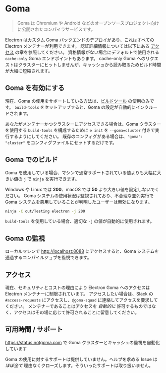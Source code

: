 # Goma

> Goma は Chromium や Android などのオープンソースプロジェクト向けに公開されたコンパイラサービスです。

Electron はカスタム Goma バックエンドのデプロイがあり、これはすべての Electron メンテナーが利用できます。  認証詳細情報については以下にある [アクセス](#access) の章を参照してください。  資格情報がない場合にデフォルトで使用される `cache-only` Goma エンドポイントもあります。  cache-only Goma へのリクエストはクラスターにヒットしませんが、キャッシュから読み取るためビルド時間が大幅に短縮されます。

## Goma を有効にする

現在、Goma の使用をサポートしている方法は、[ビルドツール](https://github.com/electron/build-tools) の使用のみです。 `build-tools` をセットアップすると、Goma の設定が自動的にインクルードされます。

あなたがメンテナーかつクラスターにアクセスできる場合は、Goma クラスターを使用する `build-tools` を構成するために `e init` を `--goma=cluster` 付きで実行するようにしてください。  既存のコンフィグがある場合は、`"goma": "cluster"` をコンフィグファイルにセットするだけです。

## Goma でのビルド

Goma を使用している場合、マシンで通常サポートされている値よりも大幅に大きい値の `j` で `ninja` を実行できます。

Windows や Linux では **200**、macOS では **50** より大きい値を設定しないでください。 Goma システムの使用状況は監視されており、不合理な並列実行で Goma システムを悪用していることが判明したユーザーは無効になります。

```bash
ninja -C out/Testing electron -j 200
```

`build-tools` を使用している場合、適切な `-j` の値が自動的に使用されます。

## Goma の監視

ローカルマシンで [http://localhost:8088](http://localhost:8088) にアクセスすると、Goma システムを通過するコンパイルジョブを監視できます。

## アクセス

現在、セキュリティとコストの理由により Electron Goma へのアクセスは Electron メンテナーに制限されています。  アクセスしたい場合は、Slack の `#access-requests` にアクセスし、`@goma-squad` に連絡してアクセスを要求してください。  メンテナーであることはアクセスを *自動的に* 許可するものではなく、アクセスはその場に応じて許可されることに留意してください。

## 可用時間 / サポート

https://status.notgoma.com で Goma クラスターとキャッシュの監視を自動化しています

Goma の使用に対するサポートは提供していません。ヘルプを求める Issue は _ほぼ全て_ 理由なくクローズします。そういったサポートは取り扱いません。
